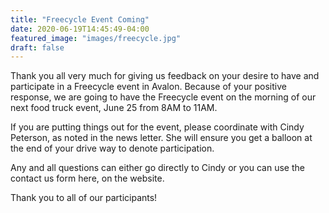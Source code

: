 ```yaml
---
title: "Freecycle Event Coming"
date: 2020-06-19T14:45:49-04:00
featured_image: "images/freecycle.jpg"
draft: false
---
```


Thank you all very much for giving us feedback on your desire to have and participate in a Freecycle event in Avalon. Because of your positive response, we are going to have the Freecycle event on the morning of our next food truck event, June 25 from 8AM to 11AM.

If you are putting things out for the event, please coordinate with Cindy Peterson, as noted in the news letter. She will ensure you get a balloon at the end of your drive way to denote participation.

Any and all questions can either go directly to Cindy or you can use the contact us form here, on the website.

Thank you to all of our participants!
